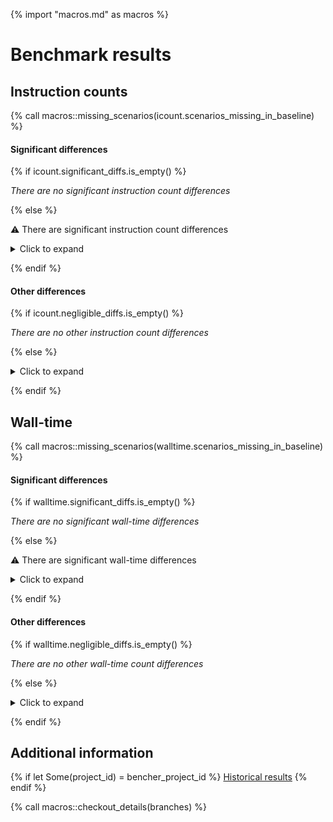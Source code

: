 {% import "macros.md" as macros %}

# Benchmark results

## Instruction counts

{% call macros::missing_scenarios(icount.scenarios_missing_in_baseline) %}

#### Significant differences

{% if icount.significant_diffs.is_empty() %}

_There are no significant instruction count differences_

{% else %}

⚠️ There are significant instruction count differences

<details>
<summary>Click to expand</summary>

{% call macros::icount_table(icount.significant_diffs, cachegrind_diff_url, true) %}

</details>

{% endif %}

#### Other differences

{% if icount.negligible_diffs.is_empty() %}

_There are no other instruction count differences_

{% else %}

<details>
<summary>Click to expand</summary>

{% call macros::icount_table(icount.negligible_diffs, cachegrind_diff_url, false) %}

</details>

{% endif %}

## Wall-time

{% call macros::missing_scenarios(walltime.scenarios_missing_in_baseline) %}

#### Significant differences

{% if walltime.significant_diffs.is_empty() %}

_There are no significant wall-time differences_

{% else %}

⚠️ There are significant wall-time differences

<details>
<summary>Click to expand</summary>

{% call macros::walltime_table(walltime.significant_diffs, true) %}

</details>

{% endif %}

#### Other differences

{% if walltime.negligible_diffs.is_empty() %}

_There are no other wall-time count differences_

{% else %}

<details>
<summary>Click to expand</summary>

{% call macros::walltime_table(walltime.negligible_diffs, false) %}

</details>

{% endif %}

## Additional information

{% if let Some(project_id) = bencher_project_id %}
[Historical results](https://bencher.dev/perf/{{project_id}})
{% endif %}

{% call macros::checkout_details(branches) %}

